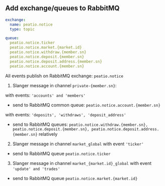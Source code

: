 ## Add exchange/queues to RabbitMQ

```yaml
exchange:
  name: peatio.notice
  type: topic

queue:
  peatio.notice.ticker
  peatio.notice.market.{market.id}
  peatio.notice.withdraw.{member.sn}
  peatio.notice.deposit.{member.sn}
  peatio.notice.deposit.address.{member.sn}
  peatio.notice.account.{member.sn}
```

All events publish on RabbitMQ exchange: ```peatio.notice```

1. Slanger message in channel ```private-{member.sn}```:

with events: ```'accounts' and 'members'```

- send to RabbitMQ common queue: ```peatio.notice.account.{member.sn}```

with events: ```'deposits', 'withdraws', 'deposit_address'```

- send to RabbitMQ queues: ```peatio.notice.withdraw.{member.sn}, peatio.notice.deposit.{member.sn}, peatio.notice.deposit.address.{member.sn}``` relatively

2. Slanger message in channel ```market_global``` with event ```'ticker'```

- send to RabbitMQ queue ```peatio.notice.ticker```

3. Slanger message in channel ```market_{market.id}_global``` with event ```'update' and 'trades'```

- send to RabbitMQ queue ```peatio.notice.market.{market.id}```
